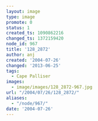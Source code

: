 ```yaml
---
layout: image
type: image
promote: 0
status: 1
created_ts: 1090862216
changed_ts: 1372159420
node_id: 967
title: '128_2872'
author: anj
created: '2004-07-26'
changed: '2013-06-25'
tags:
  - Cape Palliser
images:
  - image/images/128_2872-967.jpg
url: "/2004/07/26/128_2872/"
aliases:
  - "/node/967/"
date: '2004-07-26'
---
```



